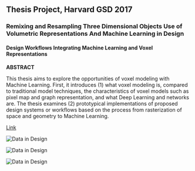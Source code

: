 ## Thesis Project, Harvard GSD 2017

### Remixing and Resampling Three Dimensional Objects Use of Volumetric Representations And Machine Learning in Design
#### Design Workflows Integrating Machine Learning and Voxel Representations


**ABSTRACT**

This thesis aims to explore the opportunities of voxel modeling with Machine Learning.
First, it introduces (1) what voxel modeling is, compared to traditional model techniques, the characteristics of voxel models such as pixel map and graph representation, and what Deep Learning and networks are. The thesis examines (2) prototypical implementations of proposed design systems or workflows based on the process from rasterization of space and geometry to Machine Learning.


[Link](https://namjulee.github.io/njs-lab-public/project/2017-thesis-voxel-harvard-gsd/public/)

![Data in Design](https://namjulee.github.io/njs-lab-public/project/2017-thesis-voxel-harvard-gsd/2017-thesis-voxel-harvard-gsd.jpg)

![Data in Design](https://namjulee.github.io/njs-lab-public/project/2017-thesis-voxel-harvard-gsd/2017-thesis-voxel-harvard-gsd-01.gif)

![Data in Design](https://namjulee.github.io/njs-lab-public/project/2017-thesis-voxel-harvard-gsd/2017-thesis-voxel-harvard-gsd-02.gif)


